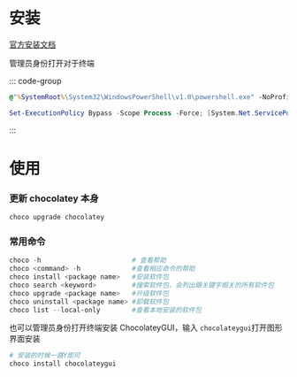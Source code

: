 # 安装

[官方安装文档](https://docs.chocolatey.org/en-us/choco/setup/)

管理员身份打开对于终端

::: code-group

```cmd
@"%SystemRoot%\System32\WindowsPowerShell\v1.0\powershell.exe" -NoProfile -InputFormat None -ExecutionPolicy Bypass -Command "[System.Net.ServicePointManager]::SecurityProtocol = 3072; iex ((New-Object System.Net.WebClient).DownloadString('https://community.chocolatey.org/install.ps1'))" && SET "PATH=%PATH%;%ALLUSERSPROFILE%\chocolatey\bin"
```

```powershell
Set-ExecutionPolicy Bypass -Scope Process -Force; [System.Net.ServicePointManager]::SecurityProtocol = [System.Net.ServicePointManager]::SecurityProtocol -bor 3072; iex ((New-Object System.Net.WebClient).DownloadString('https://community.chocolatey.org/install.ps1'))
```

:::

# 使用

### 更新 chocolatey 本身

```powershell
choco upgrade chocolatey
```

### 常用命令

```powershell
choco -h                       # 查看帮助
choco <command> -h             #查看相应命令的帮助
choco install <package name>   #安装软件包
choco search <keyword>         #搜索软件包，会列出跟关键字相关的所有软件包
choco upgrade <package name>   #升级软件包
choco uninstall <package name> #卸载软件包
choco list --local-only        #查看本地安装的软件包
```

也可以管理员身份打开终端安装 ChocolateyGUI，输入 `chocolateygui`打开图形界面安装

```powershell
# 安装的时候一路Y即可
choco install chocolateygui
```
